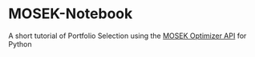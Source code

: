 # MOSEK-Notebook


A short tutorial of Portfolio Selection using the <a href="http://docs.mosek.com/7.1/pythonapi/index.html">MOSEK Optimizer API</a> for Python 